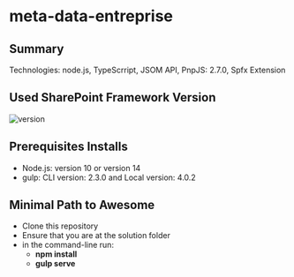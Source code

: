 # meta-data-entreprise

## Summary

Technologies: node.js, TypeScrript, JSOM API, PnpJS: 2.7.0, Spfx Extension

## Used SharePoint Framework Version

![version](https://img.shields.io/npm/v/@microsoft/sp-component-base/latest?color=green)

## Prerequisites Installs

- Node.js: version 10 or version 14
- gulp: CLI version: 2.3.0 and Local version: 4.0.2

## Minimal Path to Awesome

- Clone this repository
- Ensure that you are at the solution folder
- in the command-line run:
  - **npm install**
  - **gulp serve**




